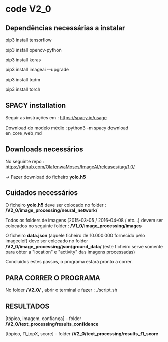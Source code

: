 ﻿# **code V2_0**

## Dependências necessárias a instalar

pip3 install tensorflow

pip3 install opencv-python

pip3 install keras

pip3 install imageai --upgrade

pip3 install tqdm

pip3 install torch

## SPACY installation

Seguir as instruções em : https://spacy.io/usage

Download do modelo médio : python3 -m spacy download en_core_web_md

## Downloads necessários 

No seguinte repo : https://github.com/OlafenwaMoses/ImageAI/releases/tag/1.0/

→ Fazer download do ficheiro **yolo.h5**

## Cuidados necessários 

O ficheiro **yolo.h5** deve ser colocado no folder : **/V2_0/image_processing/neural_network/**

Todos os folders de imagens (2015-03-05 / 2016-04-08 / etc...) devem ser colocados no seguinte folder : **/V1_0/image_processing/images**

O ficheiro **data.json** (aquele ficheiro de 10.000.000 fornecido pelo imageclef) deve ser colocado no folder **/V2_0/image_processing/json/ground_data/** (este ficheiro serve somente para obter a "location" e "activity" das imagens processadas)

Concluidos estes passos, o programa estará pronto a correr.


## **PARA CORRER O PROGRAMA**
No folder **/V2_0/** , abrir o terminal e fazer : ./script.sh


## **RESULTADOS** 

[tópico, imagem, confiança] – folder **/V2_0/text_processing/results_confidence**

[tópico, f1_topX, score] - folder **/V2_0/text_processing/results_f1_score**
